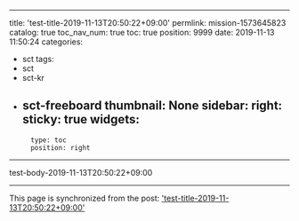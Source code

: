 
---
title: 'test-title-2019-11-13T20:50:22+09:00'
permlink: mission-1573645823
catalog: true
toc_nav_num: true
toc: true
position: 9999
date: 2019-11-13 11:50:24
categories:
- sct
tags:
- sct
- sct-kr
- sct-freeboard
thumbnail: None
sidebar:
    right:
        sticky: true
widgets:
    -
        type: toc
        position: right
---


test-body-2019-11-13T20:50:22+09:00

- - -

This page is synchronized from the post: ['test-title-2019-11-13T20:50:22+09:00'](https://steemit.com/@buk.world/mission-1573645823)
